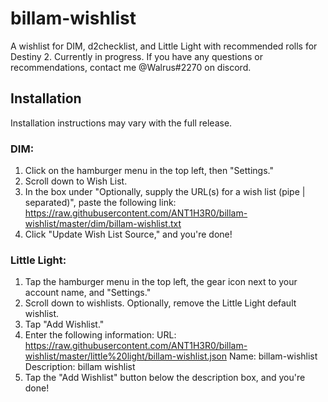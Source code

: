 # billam-wishlist
A wishlist for DIM, d2checklist, and Little Light with recommended rolls for Destiny 2.
Currently in progress.
If you have any questions or recommendations, contact me @Walrus#2270 on discord.

## Installation
Installation instructions may vary with the full release.

### DIM:
1. Click on the hamburger menu in the top left, then "Settings."
2. Scroll down to Wish List.
3. In the box under "Optionally, supply the URL(s) for a wish list (pipe | separated)", paste the following link:
https://raw.githubusercontent.com/ANT1H3R0/billam-wishlist/master/dim/billam-wishlist.txt
4. Click "Update Wish List Source," and you're done!

### Little Light:
1. Tap the hamburger menu in the top left, the gear icon next to your account name, and "Settings."
2. Scroll down to wishlists. Optionally, remove the Little Light default wishlist.
3. Tap "Add Wishlist."
4. Enter the following information:
URL: https://raw.githubusercontent.com/ANT1H3R0/billam-wishlist/master/little%20light/billam-wishlist.json
Name: billam-wishlist
Description: billam wishlist
5. Tap the "Add Wishlist" button below the description box, and you're done!